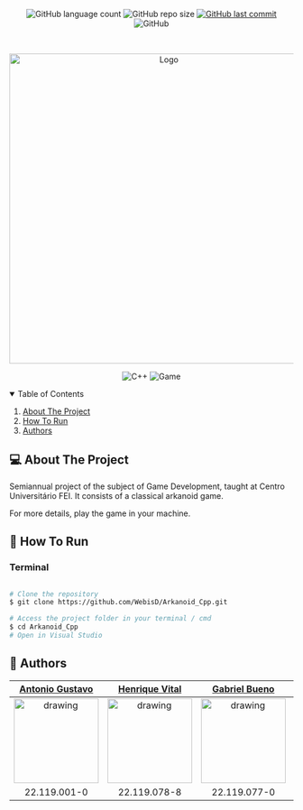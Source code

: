 <p align="center">
  <img alt="GitHub language count" src="https://img.shields.io/github/languages/count/WebisD/Arkanoid_Cpp">

  <img alt="GitHub repo size" src="https://img.shields.io/github/repo-size/WebisD/Arkanoid_Cpp">
  
  <a href="https://github.com/henriquevital00/pong-game/commits/master">
    <img alt="GitHub last commit" src="https://img.shields.io/github/last-commit/WebisD/Arkanoid_Cpp">
  </a>
  
   <img alt="GitHub" src="https://img.shields.io/github/license/WebisD/Arkanoid_Cpp">
</p>

<!-- PROJECT LOGO -->
<br />
<p align="center">
  <a href="https://github.com/antuniooh/Relic">
    <img src="https://raw.githubusercontent.com/WebisD/Arkanoid_Cpp/main/Sprites/Assets/arkanoid.bmp" alt="Logo" width="550">
  </a>
</p>

<p align="center">
  <img alt="C++" src="https://img.shields.io/badge/C++-purple?style=for-the-badge&logo=c++#&logoColor=white"/>
  <img alt="Game" src="https://img.shields.io/badge/Game-orange?style=for-the-badge&logo=game&logoColor=white"/>
</p>


<!-- TABLE OF CONTENTS -->
<details open="open">
  <summary>Table of Contents</summary>
  <ol>
    <li>
      <a href="#-about-the-project">About The Project</a>
    </li>
    <li>
      <a href="#-how-to-run">How To Run</a>
    </li>
    <li>
      <a href="#-authors">Authors</a>
    </li>
  </ol>
</details>


<!-- ABOUT THE PROJECT -->
## 💻 About The Project
Semiannual project of the subject of Game Development, taught at Centro Universitário FEI. It consists of a classical arkanoid game.

For more details, play the game in your machine.


<!-- HOW TO RUN -->
## 🚀 How To Run

### Terminal
```bash

# Clone the repository
$ git clone https://github.com/WebisD/Arkanoid_Cpp.git

# Access the project folder in your terminal / cmd
$ cd Arkanoid_Cpp
# Open in Visual Studio 

```

## 🤖 Authors

[Antonio Gustavo](https://github.com/antuniooh)           |  [Henrique Vital](https://github.com/henriquevital00)           |  [Gabriel Bueno](https://github.com/GabrielBueno200)           |  [João Vitor Dias](https://github.com/JoaoDias-223)           |  [Weverson da Silva](https://github.com/WebisD)
:-------------------------:|:-------------------------:|:-------------------------:|:-------------------------:|:-------------------------:
<img src="https://avatars.githubusercontent.com/u/51217271?v=4" alt="drawing" width="150"/>  |  <img src="https://avatars.githubusercontent.com/u/48650626?v=4" alt="drawing" width="150"/>| <img src="https://avatars.githubusercontent.com/u/56837996?v=4" alt="drawing" width="150"/>  |  <img src="https://avatars.githubusercontent.com/u/63318342?v=4" alt="drawing" width="150"/>| <img src="https://avatars.githubusercontent.com/u/49571908?v=4" alt="drawing" width="150"/>
22.119.001-0 | 22.119.078-8 | 22.119.077-0 | 22.119.006-9 | 22.119.004-4
